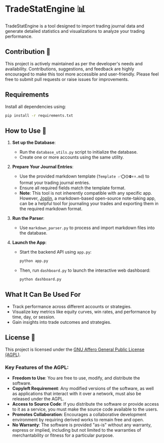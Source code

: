 
# TradeStatEngine 📊
TradeStatEngine is a tool designed to import trading journal data and generate detailed statistics and visualizations to analyze your trading performance.

## Contribution 🙌
This project is actively maintained as per the developer's needs and availability. Contributions, suggestions, and feedback are highly encouraged to make this tool more accessible and user-friendly. Please feel free to submit pull requests or raise issues for improvements.

## Requirements
Install all dependencies using:
```bash
pip install -r requirements.txt
```

## How to Use 🚦

1. **Set up the Database**:
   - Run the `database_utils.py` script to initialize the database.
   - Create one or more accounts using the same utility.

2. **Prepare Your Journal Entries**:
   - Use the provided markdown template (`Template ✅⭕🟡⛔⬆️⬇️.md`) to format your trading journal entries.
   - Ensure all required fields match the template format.
   - **Note**: This tool is not inherently compatible with any specific app. However, [Joplin](https://joplinapp.org/), a markdown-based open-source note-taking app, can be a helpful tool for journaling your trades and exporting them in the required markdown format.

3. **Run the Parser**:
   - Use `markdown_parser.py` to process and import markdown files into the database.

4. **Launch the App**:
   - Start the backend API using `app.py`:
     ```bash
     python app.py
     ```
   - Then, run `dashboard.py` to launch the interactive web dashboard:
     ```bash
     python dashboard.py
     ```

## What It Can Be Used For
- Track performance across different accounts or strategies.
- Visualize key metrics like equity curves, win rates, and performance by time, day, or session.
- Gain insights into trade outcomes and strategies.
## License 📜

This project is licensed under the [GNU Affero General Public License (AGPL)](https://www.gnu.org/licenses/agpl-3.0.en.html).

### Key Features of the AGPL:

- **Freedom to Use**: You are free to use, modify, and distribute the software.
- **Copyleft Requirement**: Any modified versions of the software, as well as applications that interact with it over a network, must also be released under the AGPL.
- **Access to Source Code**: If you distribute the software or provide access to it as a service, you must make the source code available to the users.
- **Promotes Collaboration**: Encourages a collaborative development environment by requiring derived works to remain free and open.
- **No Warranty**: The software is provided "as-is" without any warranty, express or implied, including but not limited to the warranties of merchantability or fitness for a particular purpose.